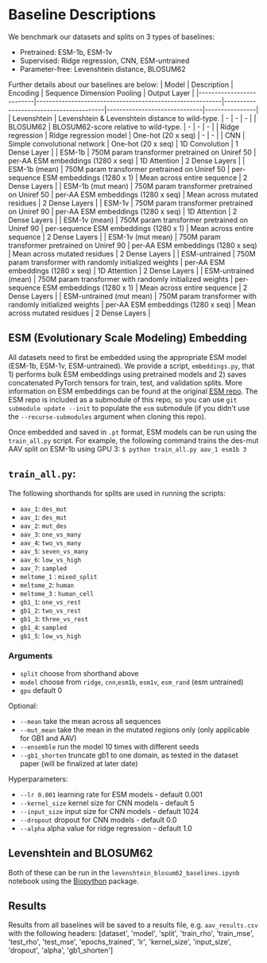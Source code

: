 # Baseline Descriptions

We benchmark our datasets and splits on 3 types of baselines:
- Pretrained: ESM-1b, ESM-1v
- Supervised: Ridge regression, CNN, ESM-untrained
- Parameter-free: Levenshtein distance, BLOSUM62

Further details about our baselines are below: 
| Model                    | Description                                              | Encoding                               | Sequence Dimension Pooling   | Output Layer   |
|--------------------------|----------------------------------------------------------|----------------------------------------|------------------------------|----------------|
| Levenshtein              | Levenshtein & Levenshtein distance to wild-type.         | -                                      | -                            | -              |
| BLOSUM62                 | BLOSUM62-score relative to wild-type.                    | -                                      | -                            | -              |
| Ridge regression         | Ridge regression model                                   | One-hot (20 x seq)                     | -                            | -              |
| CNN                      | Simple convolutional network                             | One-hot (20 x seq)                     | 1D Convolution               | 1 Dense Layer  |
| ESM-1b                   | 750M param transformer pretrained on Uniref 50           | per-AA ESM embeddings (1280 x seq)     | 1D Attention                 | 2 Dense Layers |
| ESM-1b (mean)            | 750M param transformer pretrained on Uniref 50           | per-sequence ESM embeddings (1280 x 1) | Mean across entire sequence  | 2 Dense Layers |
| ESM-1b (mut mean)        | 750M param transformer pretrained on Uniref 50           | per-AA ESM embeddings (1280 x seq)     | Mean across mutated residues | 2 Dense Layers |
| ESM-1v                   | 750M param transformer pretrained on Uniref 90           | per-AA ESM embeddings (1280 x seq)     | 1D Attention                 | 2 Dense Layers |
| ESM-1v (mean)            | 750M param transformer pretrained on Uniref 90           | per-sequence ESM embeddings (1280 x 1) | Mean across entire sequence  | 2 Dense Layers |
| ESM-1v (mut mean)        | 750M param transformer pretrained on Uniref 90           | per-AA ESM embeddings (1280 x seq)     | Mean across mutated residues | 2 Dense Layers |
| ESM-untrained            | 750M param transformer with randomly initialized weights | per-AA ESM embeddings (1280 x seq)     | 1D Attention                 | 2 Dense Layers |
| ESM-untrained (mean)     | 750M param transformer with randomly initialized weights | per-sequence ESM embeddings (1280 x 1) | Mean across entire sequence  | 2 Dense Layers |
| ESM-untrained (mut mean) | 750M param transformer with randomly initialized weights | per-AA ESM embeddings (1280 x seq)     | Mean across mutated residues | 2 Dense Layers |

## ESM (Evolutionary Scale Modeling) Embedding

All datasets need to first be embedded using the appropriate ESM model (ESM-1b, ESM-1v, ESM-untrained). We provide a script, `embeddings.py`, that 1) performs bulk ESM embeddings using pretrained models and 2) saves concatenated PyTorch tensors for train, test, and validation splits. More information on ESM embeddings can be found at the original [ESM repo](https://github.com/facebookresearch/esm). The ESM repo is included as a submodule of this repo, so you can use `git submodule update --init` to populate the `esm` submodule (if you didn't use the `--recurse-submodules` argument when cloning this repo).

Once embedded and saved in `.pt` format, ESM models can be run using the `train_all.py` script. For example, the following command trains the des-mut AAV split on ESM-1b using GPU 3:
 ```$ python train_all.py aav_1 esm1b 3```


## `train_all.py`:

The following shorthands for splits are used in running the scripts:
- `aav_1`: `des_mut`
- `aav_1`: `des_mut` 
- `aav_2`: `mut_des`
- `aav_3`: `one_vs_many`
- `aav_4`: `two_vs_many`
- `aav_5`: `seven_vs_many`
- `aav_6`: `low_vs_high`
- `aav_7`: `sampled`
- `meltome_1` : `mixed_split`
- `meltome_2`: `human`
- `meltome_3` : `human_cell`
- `gb1_1`: `one_vs_rest`
- `gb1_2`: `two_vs_rest`
- `gb1_3`: `three_vs_rest`
- `gb1_4`: `sampled`
- `gb1_5`: `low_vs_high`

### Arguments 

- `split` choose from shorthand above
- `model` choose from `ridge`, `cnn`,`esm1b`, `esm1v`, `esm_rand` (esm untrained)
- `gpu` default 0

Optional:
- `--mean` take the mean across all sequences 
- `--mut_mean` take the mean in the mutated regions only (only applicable for GB1 and AAV)
- `--ensemble` run the model 10 times with different seeds
- `--gb1_shorten` truncate gb1 to one domain, as tested in the dataset paper (will be finalized at later date)

Hyperparameters: 
- `--lr 0.001` learning rate for ESM models - default 0.001
- `--kernel_size` kernel size for CNN models - default 5 
- `--input_size` input size for CNN models - default 1024
- `--dropout` dropout for CNN models - default 0.0
- `--alpha` alpha value for ridge regression - default 1.0


## Levenshtein and BLOSUM62

Both of these can be run in the `levenshtein_blosum62_baselines.ipynb` notebook using the [Biopython](https://biopython.org/) package.

## Results

Results from all baselines will be saved to a results file, e.g. `aav_results.csv` with the following headers: [dataset', 'model', 'split', 'train_rho', 'train_mse', 'test_rho', 'test_mse', 'epochs_trained', 'lr', 'kernel_size', 'input_size', 'dropout', 'alpha', 'gb1_shorten']
